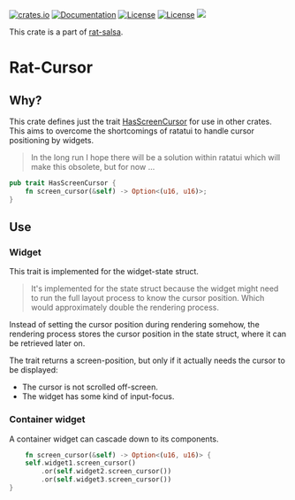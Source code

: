 [![crates.io](https://img.shields.io/crates/v/rat-cursor.svg)](https://crates.io/crates/rat-cursor)
[![Documentation](https://docs.rs/rat-cursor/badge.svg)](https://docs.rs/rat-cursor)
[![License](https://img.shields.io/badge/license-MIT-blue.svg)](https://opensource.org/licenses/MIT)
[![License](https://img.shields.io/badge/license-APACHE-blue.svg)](https://www.apache.org/licenses/LICENSE-2.0)
![](https://tokei.rs/b1/github/thscharler/rat-cursor)

This crate is a part of [rat-salsa][refRatSalsa].

# Rat-Cursor

## Why?

This crate defines just the trait [HasScreenCursor](HasScreenCursor) for use in
other crates. This aims to overcome the shortcomings of ratatui
to handle cursor positioning by widgets.

> In the long run I hope there will be a solution within ratatui
> which will make this obsolete, but for now ...

```rust
pub trait HasScreenCursor {
    fn screen_cursor(&self) -> Option<(u16, u16)>;
}
```

## Use

### Widget

This trait is implemented for the widget-state struct.

> It's implemented for the state struct because the widget
> might need to run the full layout process to know the cursor
> position. Which would approximately double the rendering
> process.

Instead of setting the cursor position during rendering somehow,
the rendering process stores the cursor position in the state
struct, where it can be retrieved later on.

The trait returns a screen-position, but only if it actually
needs the cursor to be displayed:

* The cursor is not scrolled off-screen.
* The widget has some kind of input-focus.

### Container widget

A container widget can cascade down to its components.

```rust ignore
    fn screen_cursor(&self) -> Option<(u16, u16)> {
    self.widget1.screen_cursor()
        .or(self.widget2.screen_cursor())
        .or(self.widget3.screen_cursor())
}
```

[refRatSalsa]: https://docs.rs/rat-salsa/latest/rat_salsa/

